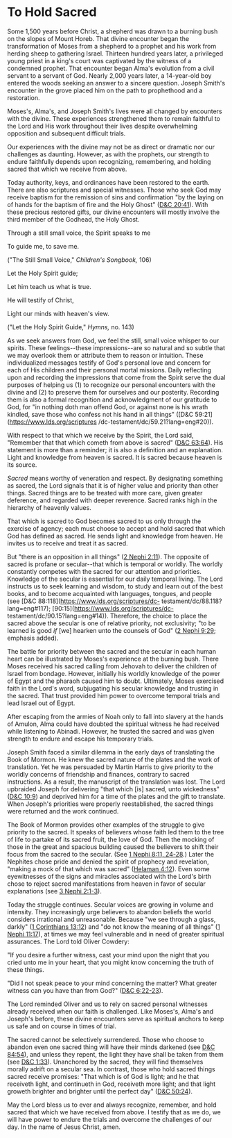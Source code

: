 # To Hold Sacred

Some 1,500 years before Christ, a shepherd was drawn to a burning bush on the
slopes of Mount Horeb. That divine encounter began the transformation of Moses
from a shepherd to a prophet and his work from herding sheep to gathering
Israel. Thirteen hundred years later, a privileged young priest in a king's
court was captivated by the witness of a condemned prophet. That encounter
began Alma's evolution from a civil servant to a servant of God. Nearly 2,000
years later, a 14-year-old boy entered the woods seeking an answer to a
sincere question. Joseph Smith's encounter in the grove placed him on the path
to prophethood and a restoration.

Moses's, Alma's, and Joseph Smith's lives were all changed by encounters with
the divine. These experiences strengthened them to remain faithful to the Lord
and His work throughout their lives despite overwhelming opposition and
subsequent difficult trials.

Our experiences with the divine may not be as direct or dramatic nor our
challenges as daunting. However, as with the prophets, our strength to endure
faithfully depends upon recognizing, remembering, and holding sacred that
which we receive from above.

Today authority, keys, and ordinances have been restored to the earth. There
are also scriptures and special witnesses. Those who seek God may receive
baptism for the remission of sins and confirmation "by the laying on of hands
for the baptism of fire and the Holy Ghost" ([D&amp;C
20:41](https://www.lds.org/scriptures/dc-testament/dc/20.41?lang=eng#40)).
With these precious restored gifts, our divine encounters will mostly involve
the third member of the Godhead, the Holy Ghost.

Through a still small voice, the Spirit speaks to me

To guide me, to save me.

("The Still Small Voice," _Children's Songbook,_ 106)

Let the Holy Spirit guide;

Let him teach us what is true.

He will testify of Christ,

Light our minds with heaven's view.

("Let the Holy Spirit Guide," _Hymns,_ no. 143)

As we seek answers from God, we feel the still, small voice whisper to our
spirits. These feelings--these impressions--are so natural and so subtle that
we may overlook them or attribute them to reason or intuition. These
individualized messages testify of God's personal love and concern for each of
His children and their personal mortal missions. Daily reflecting upon and
recording the impressions that come from the Spirit serve the dual purposes of
helping us (1) to recognize our personal encounters with the divine and (2) to
preserve them for ourselves and our posterity. Recording them is also a formal
recognition and acknowledgment of our gratitude to God, for "in nothing doth
man offend God, or against none is his wrath kindled, save those who confess
not his hand in all things" ([D&amp;C 59:21](https://www.lds.org/scriptures
/dc-testament/dc/59.21?lang=eng#20)).

With respect to that which we receive by the Spirit, the Lord said, "Remember
that that which cometh from above is sacred" ([D&amp;C
63:64](https://www.lds.org/scriptures/dc-testament/dc/63.64?lang=eng#63)). His
statement is more than a reminder; it is also a definition and an explanation.
Light and knowledge from heaven is sacred. It is sacred because heaven is its
source.

_Sacred_ means worthy of veneration and respect. By designating something as
sacred, the Lord signals that it is of higher value and priority than other
things. Sacred things are to be treated with more care, given greater
deference, and regarded with deeper reverence. Sacred ranks high in the
hierarchy of heavenly values.

That which is sacred to God becomes sacred to us only through the exercise of
agency; each must choose to accept and hold sacred that which God has defined
as sacred. He sends light and knowledge from heaven. He invites us to receive
and treat it as sacred.

But "there is an opposition in all things" ([2 Nephi
2:11](https://www.lds.org/scriptures/bofm/2-ne/2.11?lang=eng#10)). The
opposite of sacred is profane or secular--that which is temporal or worldly.
The worldly constantly competes with the sacred for our attention and
priorities. Knowledge of the secular is essential for our daily temporal
living. The Lord instructs us to seek learning and wisdom, to study and learn
out of the best books, and to become acquainted with languages, tongues, and
people (see [D&amp;C 88:118](https://www.lds.org/scriptures/dc-
testament/dc/88.118?lang=eng#117); [90:15](https://www.lds.org/scriptures/dc-
testament/dc/90.15?lang=eng#14)). Therefore, the choice to place the sacred
above the secular is one of relative priority, not exclusivity; "to be learned
is good _if_ [we] hearken unto the counsels of God" ([2 Nephi
9:29](https://www.lds.org/scriptures/bofm/2-ne/9.29?lang=eng#28); emphasis
added).

The battle for priority between the sacred and the secular in each human heart
can be illustrated by Moses's experience at the burning bush. There Moses
received his sacred calling from Jehovah to deliver the children of Israel
from bondage. However, initially his worldly knowledge of the power of Egypt
and the pharaoh caused him to doubt. Ultimately, Moses exercised faith in the
Lord's word, subjugating his secular knowledge and trusting in the sacred.
That trust provided him power to overcome temporal trials and lead Israel out
of Egypt.

After escaping from the armies of Noah only to fall into slavery at the hands
of Amulon, Alma could have doubted the spiritual witness he had received while
listening to Abinadi. However, he trusted the sacred and was given strength to
endure and escape his temporary trials.

Joseph Smith faced a similar dilemma in the early days of translating the Book
of Mormon. He knew the sacred nature of the plates and the work of
translation. Yet he was persuaded by Martin Harris to give priority to the
worldly concerns of friendship and finances, contrary to sacred instructions.
As a result, the manuscript of the translation was lost. The Lord upbraided
Joseph for delivering "that which [is] sacred, unto wickedness" ([D&amp;C
10:9](https://www.lds.org/scriptures/dc-testament/dc/10.9?lang=eng#8)) and
deprived him for a time of the plates and the gift to translate. When Joseph's
priorities were properly reestablished, the sacred things were returned and
the work continued.

The Book of Mormon provides other examples of the struggle to give priority to
the sacred. It speaks of believers whose faith led them to the tree of life to
partake of its sacred fruit, the love of God. Then the mocking of those in the
great and spacious building caused the believers to shift their focus from the
sacred to the secular. (See [1 Nephi 8:11,
24-28](https://www.lds.org/scriptures/bofm/1-ne/8.11%2C24-28?lang=eng#10).)
Later the Nephites chose pride and denied the spirit of prophecy and
revelation, "making a mock of that which was sacred" ([Helaman
4:12](https://www.lds.org/scriptures/bofm/hel/4.12?lang=eng#11)). Even some
eyewitnesses of the signs and miracles associated with the Lord's birth chose
to reject sacred manifestations from heaven in favor of secular explanations
(see [3 Nephi
2:1-3](https://www.lds.org/scriptures/bofm/3-ne/2.1-3?lang=eng#0)).

Today the struggle continues. Secular voices are growing in volume and
intensity. They increasingly urge believers to abandon beliefs the world
considers irrational and unreasonable. Because "we see through a glass,
darkly" ([1 Corinthians
13:12](https://www.lds.org/scriptures/nt/1-cor/13.12?lang=eng#11)) and "do not
know the meaning of all things" ([1 Nephi
11:17](https://www.lds.org/scriptures/bofm/1-ne/11.17?lang=eng#16)), at times
we may feel vulnerable and in need of greater spiritual assurances. The Lord
told Oliver Cowdery:

"If you desire a further witness, cast your mind upon the night that you cried
unto me in your heart, that you might know concerning the truth of these
things.

"Did I not speak peace to your mind concerning the matter? What greater
witness can you have than from God?" ([D&amp;C
6:22-23](https://www.lds.org/scriptures/dc-testament/dc/6.22-23?lang=eng#21)).

The Lord reminded Oliver and us to rely on sacred personal witnesses already
received when our faith is challenged. Like Moses's, Alma's and Joseph's
before, these divine encounters serve as spiritual anchors to keep us safe and
on course in times of trial.

The sacred cannot be selectively surrendered. Those who choose to abandon even
one sacred thing will have their minds darkened (see [D&amp;C
84:54](https://www.lds.org/scriptures/dc-testament/dc/84.54?lang=eng#53)), and
unless they repent, the light they have shall be taken from them (see [D&amp;C
1:33](https://www.lds.org/scriptures/dc-testament/dc/1.33?lang=eng#32)).
Unanchored by the sacred, they will find themselves morally adrift on a
secular sea. In contrast, those who hold sacred things sacred receive
promises: "That which is of God is light; and he that receiveth light, and
continueth in God, receiveth more light; and that light groweth brighter and
brighter until the perfect day" ([D&amp;C
50:24](https://www.lds.org/scriptures/dc-testament/dc/50.24?lang=eng#23)).

May the Lord bless us to ever and always recognize, remember, and hold sacred
that which we have received from above. I testify that as we do, we will have
power to endure the trials and overcome the challenges of our day. In the name
of Jesus Christ, amen.

